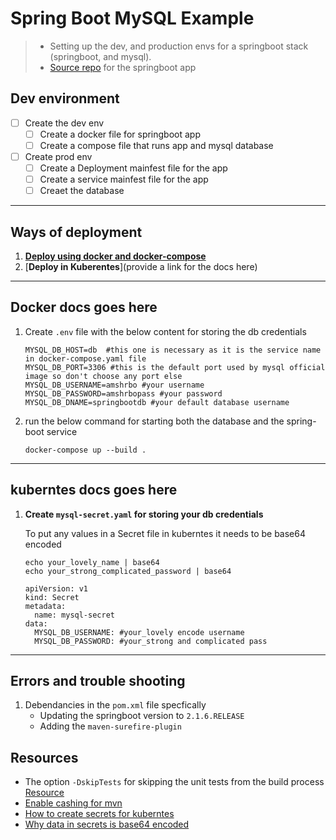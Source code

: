 # Spring Boot MySQL Example
> - Setting up the dev, and production envs for a springboot stack (springboot, and mysql).
> - [Source repo](https://github.com/springframeworkguru/spring-boot-mysql-example) for the springboot app 

## Dev environment
- [ ] Create the dev env
	- [ ] Create a docker file for springboot app
	- [ ] Create a compose file that runs app and mysql database
- [ ] Create prod env
	- [ ] Create a Deployment mainfest file for the app
	- [ ] Create a service mainfest file for the app
	- [ ] Creaet the database

---
## Ways of deployment
1. [**Deploy using docker and docker-compose**](#docker-docs-goes-here)
1. [**Deploy in Kuberentes**](provide a link for the docs here)

---
## Docker docs goes here
1. Create `.env` file with the below content for storing the db credentials
	```
	MYSQL_DB_HOST=db  #this one is necessary as it is the service name in docker-compose.yaml file
	MYSQL_DB_PORT=3306 #this is the default port used by mysql official image so don't choose any port else
	MYSQL_DB_USERNAME=amshrbo #your username
	MYSQL_DB_PASSWORD=amshrbopass #your password
	MYSQL_DB_DNAME=springbootdb #your default database username
	```
1. run the below command for starting both the database and the spring-boot service
	```
	docker-compose up --build .
	```

---
## kuberntes docs goes here
1. **Create `mysql-secret.yaml` for storing your db credentials**
	
	To put any values in a Secret file in kuberntes it needs to be base64 encoded
	```
	echo your_lovely_name | base64
	echo your_strong_complicated_password | base64
	```

	```
	apiVersion: v1
	kind: Secret
	metadata:
	  name: mysql-secret
	data:
	  MYSQL_DB_USERNAME: #your_lovely encode username
	  MYSQL_DB_PASSWORD: #your_strong and complicated pass 
	```


---
## Errors and trouble shooting
1. Debendancies in the `pom.xml` file specfically
	- Updating the springboot version to `2.1.6.RELEASE`
	- Adding the `maven-surefire-plugin`

## Resources
- The option `-DskipTests` for skipping the unit tests from the build process [Resource](https://www.journaldev.com/33645/maven-commands-options-cheat-sheet)
- [Enable cashing for mvn](https://stackoverflow.com/a/7233762)
- [How to create secrets for kuberntes](https://docs.oracle.com/en/industries/communications/cloud-native-core/2.2.0/nssf_install/create-kubernetes-secret-storing-database-username-and-password.html)
- [Why data in secrets is base64 encoded](https://stackoverflow.com/a/57670114)
